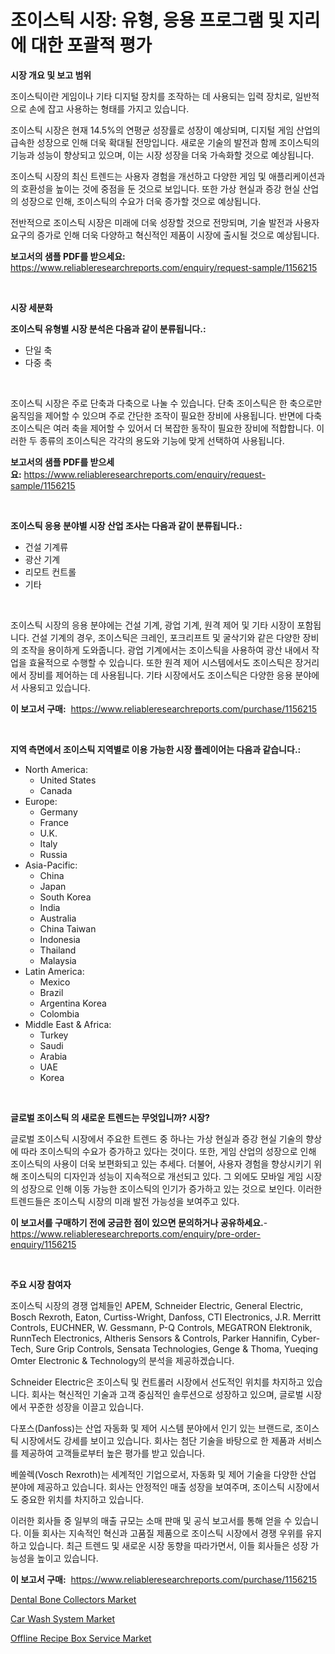 <p><h1>조이스틱 시장: 유형, 응용 프로그램 및 지리에 대한 포괄적 평가</h1></p><p><strong>시장 개요 및 보고 범위</strong></p>
<p><p>조이스틱이란 게임이나 기타 디지털 장치를 조작하는 데 사용되는 입력 장치로, 일반적으로 손에 잡고 사용하는 형태를 가지고 있습니다. </p><p>조이스틱 시장은 현재 14.5%의 연평균 성장률로 성장이 예상되며, 디지털 게임 산업의 급속한 성장으로 인해 더욱 확대될 전망입니다. 새로운 기술의 발전과 함께 조이스틱의 기능과 성능이 향상되고 있으며, 이는 시장 성장을 더욱 가속화할 것으로 예상됩니다. </p><p>조이스틱 시장의 최신 트렌드는 사용자 경험을 개선하고 다양한 게임 및 애플리케이션과의 호환성을 높이는 것에 중점을 둔 것으로 보입니다. 또한 가상 현실과 증강 현실 산업의 성장으로 인해, 조이스틱의 수요가 더욱 증가할 것으로 예상됩니다. </p><p>전반적으로 조이스틱 시장은 미래에 더욱 성장할 것으로 전망되며, 기술 발전과 사용자 요구의 증가로 인해 더욱 다양하고 혁신적인 제품이 시장에 출시될 것으로 예상됩니다.</p></p>
<p><strong>보고서의 샘플 PDF를 받으세요:</strong> <a href="https://www.reliableresearchreports.com/enquiry/request-sample/1156215">https://www.reliableresearchreports.com/enquiry/request-sample/1156215</a></p>
<p>&nbsp;</p>
<p><strong>시장 세분화</strong></p>
<p><strong>조이스틱 유형별 시장 분석은 다음과 같이 분류됩니다.:</strong></p>
<p><ul><li>단일 축</li><li>다중 축</li></ul></p>
<p>&nbsp;</p>
<p><p>조이스틱 시장은 주로 단축과 다축으로 나눌 수 있습니다. 단축 조이스틱은 한 축으로만 움직임을 제어할 수 있으며 주로 간단한 조작이 필요한 장비에 사용됩니다. 반면에 다축 조이스틱은 여러 축을 제어할 수 있어서 더 복잡한 동작이 필요한 장비에 적합합니다. 이러한 두 종류의 조이스틱은 각각의 용도와 기능에 맞게 선택하여 사용됩니다.</p></p>
<p><strong>보고서의 샘플 PDF를 받으세요:</strong>&nbsp;<a href="https://www.reliableresearchreports.com/enquiry/request-sample/1156215">https://www.reliableresearchreports.com/enquiry/request-sample/1156215</a></p>
<p>&nbsp;</p>
<p><strong> 조이스틱 응용 분야별 시장 산업 조사는 다음과 같이 분류됩니다.:</strong></p>
<p><ul><li>건설 기계류</li><li>광산 기계</li><li>리모트 컨트롤</li><li>기타</li></ul></p>
<p>&nbsp;</p>
<p><p>조이스틱 시장의 응용 분야에는 건설 기계, 광업 기계, 원격 제어 및 기타 시장이 포함됩니다. 건설 기계의 경우, 조이스틱은 크레인, 포크리프트 및 굴삭기와 같은 다양한 장비의 조작을 용이하게 도와줍니다. 광업 기계에서는 조이스틱을 사용하여 광산 내에서 작업을 효율적으로 수행할 수 있습니다. 또한 원격 제어 시스템에서도 조이스틱은 장거리에서 장비를 제어하는 데 사용됩니다. 기타 시장에서도 조이스틱은 다양한 응용 분야에서 사용되고 있습니다.</p></p>
<p><strong>이 보고서 구매:</strong>&nbsp; <a href="https://www.reliableresearchreports.com/purchase/1156215">https://www.reliableresearchreports.com/purchase/1156215</a></p>
<p>&nbsp;</p>
<p><strong>지역 측면에서 조이스틱 지역별로 이용 가능한 시장 플레이어는 다음과 같습니다.:</strong></p>
<p><ul>
    <li>
        North America:
        <ul>
            <li>United States</li>
            <li>Canada</li>
        </ul>
    </li>
    <li>
        Europe:
        <ul>
            <li>Germany</li>
            <li>France</li>
            <li>U.K.</li>
            <li>Italy</li>
            <li>Russia</li>
        </ul>
    </li>
    <li>
        Asia-Pacific:
        <ul>
            <li>China</li>
            <li>Japan</li>
            <li>South Korea</li>
            <li>India</li>
            <li>Australia</li>
            <li>China Taiwan</li>
            <li>Indonesia</li>
            <li>Thailand</li>
            <li>Malaysia</li>
        </ul>
    </li>
    <li>
        Latin America:
        <ul>
            <li>Mexico</li>
            <li>Brazil</li>
            <li>Argentina Korea</li>
            <li>Colombia</li>
        </ul>
    </li>
    <li>
        Middle East & Africa:
        <ul>
            <li>Turkey</li>
            <li>Saudi</li>
            <li>Arabia</li>
            <li>UAE</li>
            <li>Korea</li>
        </ul>
    </li>
    </ul></p>
<p>&nbsp;</p>
<p><strong>글로벌 조이스틱 의 새로운 트렌드는 무엇입니까? 시장?</strong></p>
<p><p>글로벌 조이스틱 시장에서 주요한 트렌드 중 하나는 가상 현실과 증강 현실 기술의 향상에 따라 조이스틱의 수요가 증가하고 있다는 것이다. 또한, 게임 산업의 성장으로 인해 조이스틱의 사용이 더욱 보편화되고 있는 추세다. 더불어, 사용자 경험을 향상시키기 위해 조이스틱의 디자인과 성능이 지속적으로 개선되고 있다. 그 외에도 모바일 게임 시장의 성장으로 인해 이동 가능한 조이스틱의 인기가 증가하고 있는 것으로 보인다. 이러한 트렌드들은 조이스틱 시장의 미래 발전 가능성을 보여주고 있다.</p></p>
<p><strong>이 보고서를 구매하기 전에 궁금한 점이 있으면 문의하거나 공유하세요.</strong>- <a href="https://www.reliableresearchreports.com/enquiry/pre-order-enquiry/1156215">https://www.reliableresearchreports.com/enquiry/pre-order-enquiry/1156215</a></p>
<p>&nbsp;</p>
<p><strong>주요 시장 참여자</strong></p>
<p><p>조이스틱 시장의 경쟁 업체들인 APEM, Schneider Electric, General Electric, Bosch Rexroth, Eaton, Curtiss-Wright, Danfoss, CTI Electronics, J.R. Merritt Controls, EUCHNER, W. Gessmann, P-Q Controls, MEGATRON Elektronik, RunnTech Electronics, Altheris Sensors & Controls, Parker Hannifin, Cyber-Tech, Sure Grip Controls, Sensata Technologies, Genge & Thoma, Yueqing Omter Electronic & Technology의 분석을 제공하겠습니다.</p><p>Schneider Electric은 조이스틱 및 컨트롤러 시장에서 선도적인 위치를 차지하고 있습니다. 회사는 혁신적인 기술과 고객 중심적인 솔루션으로 성장하고 있으며, 글로벌 시장에서 꾸준한 성장을 이끌고 있습니다.</p><p>다포스(Danfoss)는 산업 자동화 및 제어 시스템 분야에서 인기 있는 브랜드로, 조이스틱 시장에서도 강세를 보이고 있습니다. 회사는 첨단 기술을 바탕으로 한 제품과 서비스를 제공하여 고객들로부터 높은 평가를 받고 있습니다.</p><p>베쏠렉(Vosch Rexroth)는 세계적인 기업으로서, 자동화 및 제어 기술을 다양한 산업 분야에 제공하고 있습니다. 회사는 안정적인 매출 성장을 보여주며, 조이스틱 시장에서도 중요한 위치를 차지하고 있습니다.</p><p>이러한 회사들 중 일부의 매출 규모는 소매 판매 및 공식 보고서를 통해 얻을 수 있습니다. 이들 회사는 지속적인 혁신과 고품질 제품으로 조이스틱 시장에서 경쟁 우위를 유지하고 있습니다. 최근 트렌드 및 새로운 시장 동향을 따라가면서, 이들 회사들은 성장 가능성을 높이고 있습니다.</p></p>
<p><strong>이 보고서 구매:</strong>&nbsp;&nbsp;<a href="https://www.reliableresearchreports.com/purchase/1156215">https://www.reliableresearchreports.com/purchase/1156215</a></p>
<p><p><a href="https://view.publitas.com/reportprime-1/dental-bone-collectors-market-research-report-provides-thorough-industry-overview-which-offers-an-in-depth-analysis-of-product-trends-and-new-market-divisions/">Dental Bone Collectors Market</a></p><p><a href="https://github.com/redneck06/Market-Research-Report-List-2/blob/main/car-wash-system-market.md">Car Wash System Market</a></p><p><a href="https://view.publitas.com/reportprime-1/offline-recipe-box-service-market-size-market-share-and-global-market-analysis-report-2023-2030/">Offline Recipe Box Service Market</a></p></p>
